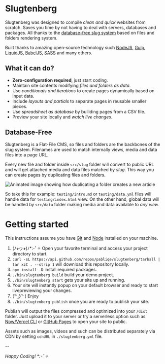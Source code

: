 # Slugtenberg
Slugtenberg was designed to compile _clean and quick_ websites from scratch. Saves you time by not having to deal with servers, databases and packages. All thanks to the [database-free slug system](#database-free) based on files and folders rendering system.

Built thanks to amazing open-source technology such [NodeJS](https://nodejs.org/es/), [Gulp](https://gulpjs.com/), [LiquidJS](https://liquidjs.com/), [BabelJS](https://babeljs.io/), [SASS](https://sass-lang.com/) and many others.

## What it can do?
* **Zero-configuration required**, just start coding.
* Maintain site contents modifying _files and folders as data_.
* Use _conditionals and iterations_ to create pages dynamically based on input data.
* Include _layouts and partials_ to separate pages in reusable smaller pieces. 
* Use _spreadsheet as database_ by builiding pages from a CSV file.
* Preview your site locally and _watch live changes_.

## Database-Free

Slugtenberg is a Flat-File CMS, so files and folders are the backbones of the slug system. Filenames are used to match internally views, media and data files into a page URL.

Every new file and folder inside `src/slug` folder will convert to public URL and will get attached media and data files matched by _slug_. This way you can create pages by duplicating files and folders.

<img alt="Animated image showing how duplicating a folder creates a new article" src="https://www.dropbox.com/s/3egsya7fpc6ym3v/folders.gif?raw=1">

So take this for example: `testing/intro.md` or `testing/data.yml` files will handle data for `testing/index.html` view. On the other hand, global data will be handled by `src/data` folder making media and data available to *any view*.

# Getting started
This instructions assume you have [Git](https://git-scm.com/book/en/v2/Getting-Started-Installing-Git) and [Node](https://nodejs.org/es/download/) installed on your machine.

1. (ﾉ◕ヮ◕)ﾉ*:･ﾟ✧ Open your favorite terminal and access your project directory to start.
2. `curl -sL https://api.github.com/repos/pabliqe/slugtenberg/tarball | tar xzC . --strip 1` will download this repository locally.
3. `npm install -D` install required packages.
4. `./bin/slugtenberg build` build your demo project.
5. `./bin/slugtenberg start` gets your site up and running.
6. Your site will instantly popup on your default browser and ready to start livepreviewing your changes.
7. ( ͡ᵔ ͜ʖ ͡ᵔ ) Enjoy
8. `./bin/slugtenberg publish` once you are ready to publish your site.

Publish will output the files compressed and optimized into your `/dist` folder. Just upload it to your server or try a serverless option such as [Now/Vercel CLI](https://vercel.com/docs/cli#getting-started) or [GitHub Pages](https://pages.github.com/) to open your site to public.

Assets such as images, videos and such can be distributed separately via CDN by setting `cdnURL` in `./slugtenberg.yml` file.

--

_Happy Coding! *:･ﾟ✧_

